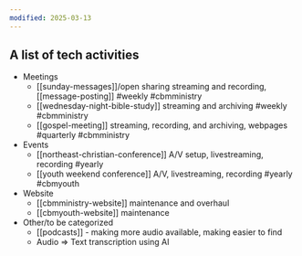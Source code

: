 ```yaml
---
modified: 2025-03-13
---
```


## A list of tech activities

- Meetings
    - [[sunday-messages]]/open sharing streaming and recording, [[message-posting]] #weekly #cbmministry  
    - [[wednesday-night-bible-study]] streaming and archiving #weekly #cbmministry
    - [[gospel-meeting]] streaming, recording, and archiving, webpages #quarterly #cbmministry
- Events
    - [[northeast-christian-conference]] A/V setup, livestreaming, recording #yearly
    - [[youth weekend conference]] A/V, livestreaming, recording #yearly #cbmyouth
- Website
    - [[cbmministry-website]] maintenance and overhaul
    - [[cbmyouth-website]] maintenance
- Other/to be categorized
    - [[podcasts]] - making more audio available, making easier to find
    - Audio => Text transcription using AI